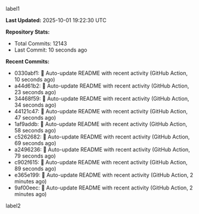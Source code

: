 
label1 
<!-- ACTIVITY_START -->
**Last Updated:** 2025-10-01 19:22:30 UTC

**Repository Stats:**
- Total Commits: 12143
- Last Commit: 10 seconds ago

**Recent Commits:**
- 0330abf1: 🤖 Auto-update README with recent activity (GitHub Action, 10 seconds ago)
- a44d61b2: 🤖 Auto-update README with recent activity (GitHub Action, 23 seconds ago)
- 34468f59: 🤖 Auto-update README with recent activity (GitHub Action, 34 seconds ago)
- 44121c47: 🤖 Auto-update README with recent activity (GitHub Action, 47 seconds ago)
- 1af9addb: 🤖 Auto-update README with recent activity (GitHub Action, 58 seconds ago)
- c5262682: 🤖 Auto-update README with recent activity (GitHub Action, 69 seconds ago)
- a2496236: 🤖 Auto-update README with recent activity (GitHub Action, 79 seconds ago)
- c902f615: 🤖 Auto-update README with recent activity (GitHub Action, 89 seconds ago)
- e365e199: 🤖 Auto-update README with recent activity (GitHub Action, 2 minutes ago)
- 9af00eec: 🤖 Auto-update README with recent activity (GitHub Action, 2 minutes ago)
<!-- ACTIVITY_END -->

label2
